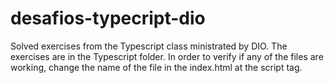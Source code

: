# desafios-typecript-dio
Solved exercises from the Typescript class ministrated by DIO.
The exercises are in the Typescript folder. In order to verify if any of the files are working, change the name of the file in the index.html at the script tag.
